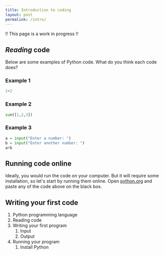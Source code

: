 ```yaml
---
title: Introduction to coding
layout: post
permalink: /intro/
---
```


!! This page is a work in progress !!

## *Reading* code
Below are some examples of Python code.
What do you think each code does?

### Example 1
```python
1+2
```

### Example 2
```python
sum([1,2,3])
```

### Example 3
```python
a = input("Enter a number: ")
b = input("Enter another number: ")
a+b
```

## Running code online
Ideally, you would run the code on your computer.
But it will require some installation, so let's start by running them online.
Open [python.org](https://www.python.org/) and paste any of the code above on the black box.

## Writing your first code


   1. Python programming language
   2. Reading code
   3. Writing your first program
      1. Input
      2. Output
   4. Running your program 
      1. Install Python
